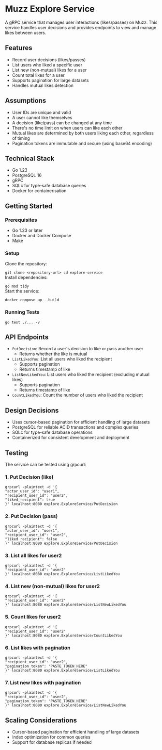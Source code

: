 

# Muzz Explore Service

A gRPC service that manages user interactions (likes/passes) on Muzz. This service handles user decisions and provides endpoints to view and manage likes between users.

## Features

- Record user decisions (likes/passes)
- List users who liked a specific user
- List new (non-mutual) likes for a user
- Count total likes for a user
- Supports pagination for large datasets
- Handles mutual likes detection

## Assumptions

- User IDs are unique and valid
- A user cannot like themselves
- A decision (like/pass) can be changed at any time
- There's no time limit on when users can like each other
- Mutual likes are determined by both users liking each other, regardless of timing
- Pagination tokens are immutable and secure (using base64 encoding)

## Technical Stack

- Go 1.23
- PostgreSQL 16
- gRPC
- SQLc for type-safe database queries
- Docker for containerisation

## Getting Started

### Prerequisites

- Go 1.23 or later
- Docker and Docker Compose
- Make

### Setup

Clone the repository:

`git clone <repository-url> cd explore-service`  
Install dependencies:

`go mod tidy`  
Start the service:

`docker-compose up --build`
### Running Tests

`go test ./... -v`
## API Endpoints

-   `PutDecision`: Record a user's decision to like or pass another user
    - Returns whether the like is mutual
-   `ListLikedYou`: List all users who liked the recipient
    - Supports pagination
    - Returns timestamp of like
-   `ListNewLikedYou`: List users who liked the recipient (excluding mutual likes)
    - Supports pagination
    - Returns timestamp of like
-   `CountLikedYou`: Count the number of users who liked the recipient

## Design Decisions

- Uses cursor-based pagination for efficient handling of large datasets
- PostgreSQL for reliable ACID transactions and complex queries
- SQLc for type-safe database operations
- Containerized for consistent development and deployment

## Testing

The service can be tested using grpcurl:

### 1. Put Decision (like)

    grpcurl -plaintext -d '{  
    "actor_user_id": "user1",  
    "recipient_user_id": "user2",  
    "liked_recipient": true  
    }' localhost:8080 explore.ExploreService/PutDecision  


### 2. Put Decision (pass)

    grpcurl -plaintext -d '{  
    "actor_user_id": "user1",  
    "recipient_user_id": "user2",  
    "liked_recipient": false  
    }' localhost:8080 explore.ExploreService/PutDecision  


### 3. List all likes for user2

    grpcurl -plaintext -d '{  
    "recipient_user_id": "user2"  
    }' localhost:8080 explore.ExploreService/ListLikedYou  


### 4. List new (non-mutual) likes for user2

    grpcurl -plaintext -d '{  
    "recipient_user_id": "user2"  
    }' localhost:8080 explore.ExploreService/ListNewLikedYou  


### 5. Count likes for user2

    grpcurl -plaintext -d '{  
    "recipient_user_id": "user2"  
    }' localhost:8080 explore.ExploreService/CountLikedYou  


### 6. List likes with pagination

    grpcurl -plaintext -d '{  
    "recipient_user_id": "user2",  
    "pagination_token": "PASTE_TOKEN_HERE"  
    }' localhost:8080 explore.ExploreService/ListLikedYou  


### 7. List new likes with pagination

    grpcurl -plaintext -d '{  
    "recipient_user_id": "user2",  
    "pagination_token": "PASTE_TOKEN_HERE"  
    }' localhost:8080 explore.ExploreService/ListNewLikedYou  


## Scaling Considerations

- Cursor-based pagination for efficient handling of large datasets
- Index optimization for common queries
- Support for database replicas if needed